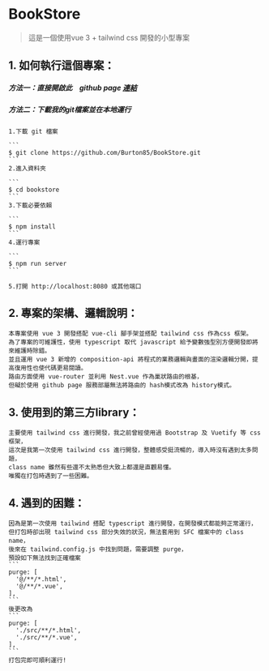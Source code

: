 # BookStore 
>這是一個使用vue 3 + tailwind css 開發的小型專案

## 1.  如何執行這個專案：

##### 方法一：直接開啟此　github page <a href="https://burton85.github.io/BookStore/">連結</a>
    
##### 方法二：下載我的git檔案並在本地運行
    
    1.下載 git 檔案
    
    ```
    $ git clone https://github.com/Burton85/BookStore.git
    ```
    2.進入資料夾
    
    ```
    $ cd bookstore
    ```
    3.下載必要依賴
    
    ```
    $ npm install
    ```
    4.運行專案
    
    ```
    $ npm run server
    ```
    
    5.打開 http://localhost:8080 或其他端口

    
## 2.  專案的架構、邏輯說明：

    本專案使用 vue 3 開發搭配 vue-cli 腳手架並搭配 tailwind css 作為css 框架。
    為了專案的可維護性，使用 typescript 取代 javascript 給予變數強型別方便開發即將來維護時除錯。
    並且運用 vue 3 新增的 composition-api 將程式的業務邏輯與畫面的渲染邏輯分開，提高復用性也使代碼更易閱讀。
    路由方面使用 vue-router 並利用 Nest.vue 作為巢狀路由的根基，
    但礙於使用 github page 服務部屬無法將路由的 hash模式改為 history模式。

## 3.  使用到的第三方library：
    
    主要使用 tailwind css 進行開發，我之前曾經使用過 Bootstrap 及 Vuetify 等 css 框架，
    這次是我第一次使用 tailwind css 進行開發，整體感受挺流暢的，導入時沒有遇到太多問題，
    class name 雖然有些還不太熟悉但大致上都還是直觀易懂。
    唯獨在打包時遇到了一些困難。

## 4.  遇到的困難：

    因為是第一次使用 tailwind 搭配 typescript 進行開發，在開發模式都能夠正常運行，
    但打包時卻出現 tailwind css 部分失效的狀況，無法套用到 SFC 檔案中的 class name，
    後來在 tailwind.config.js 中找到問題，需要調整 purge，
    預設如下無法找到正確檔案
    ```
    purge: [
      '@/**/*.html',
      '@/**/*.vue',
    ],
    ```
    後更改為
    ```
    purge: [
      './src/**/*.html',
      './src/**/*.vue',
    ],
    ```
    打包完即可順利運行!
    
